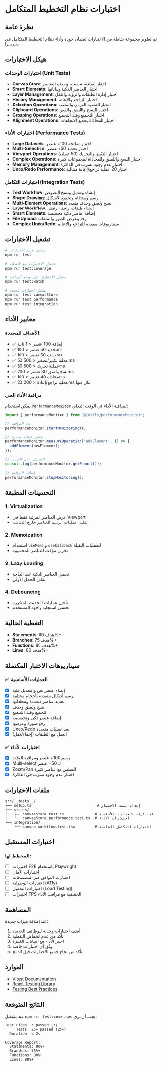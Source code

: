 # اختبارات نظام التخطيط المتكامل

## نظرة عامة

تم تطوير مجموعة شاملة من الاختبارات لضمان جودة وأداء نظام التخطيط المتكامل في سـوبــرا.

## هيكل الاختبارات

### اختبارات الوحدات (Unit Tests)
- **Canvas Store**: اختبار إضافة، تحديث، وحذف العناصر
- **Smart Elements**: اختبار العناصر الذكية وبياناتها
- **Layer Management**: اختبار إدارة الطبقات والرؤية والقفل
- **History Management**: اختبار التراجع والإعادة
- **Selection Operations**: اختبار التحديد الفردي والمتعدد
- **Clipboard Operations**: اختبار النسخ واللصق والقص
- **Grouping Operations**: اختبار التجميع وفك التجميع
- **Alignment Operations**: اختبار المحاذاة بجميع الاتجاهات

### اختبارات الأداء (Performance Tests)
- **Large Datasets**: اختبار معالجة 100+ عنصر
- **Multi-Selection**: اختبار تحديد 50+ عنصر
- **Viewport Operations**: اختبار التكبير والتحريك (50 عملية)
- **Complex Operations**: اختبار النسخ واللصق والمحاذاة لمجموعات كبيرة
- **Memory Management**: اختبار عدم وجود تسرب في الذاكرة
- **Undo/Redo Performance**: اختبار 20 عملية تراجع/إعادة متتالية

### اختبارات التكامل (Integration Tests)
- **Text Workflow**: إنشاء وتعديل ونسخ النصوص
- **Shape Drawing**: رسم ومحاذاة وتجميع الأشكال
- **Multi-Element Operations**: نسخ ولصق وحذف متعدد
- **Layer Workflow**: إنشاء طبقات وإخفاء وقفل
- **Smart Elements**: إضافة عناصر ذكية مخصصة
- **File Upload**: رفع وعرض الصور والملفات
- **Complex Undo/Redo**: سيناريوهات معقدة للتراجع والإعادة

## تشغيل الاختبارات

```bash
# تشغيل جميع الاختبارات
npm run test

# تشغيل الاختبارات مع التغطية
npm run test:coverage

# تشغيل الاختبارات في وضع المراقبة
npm run test:watch

# تشغيل اختبارات محددة
npm run test canvasStore
npm run test performance
npm run test integration
```

## معايير الأداء

### الأهداف المحددة:
- ✅ إضافة 100 عنصر < 1 ثانية
- ✅ تحديد 50 عنصر < 100ms
- ✅ حذف 50 عنصر < 100ms
- ✅ 50 عملية تكبير/تصغير < 500ms
- ✅ 50 عملية تحريك < 500ms
- ✅ نسخ ولصق 30 عنصر < 200ms
- ✅ محاذاة 40 عنصر < 100ms
- ✅ 20 عملية تراجع/إعادة < 200ms لكل منها

### مراقبة الأداء الحي

يمكن استخدام `PerformanceMonitor` لمراقبة الأداء في الوقت الفعلي:

```typescript
import { performanceMonitor } from '@/utils/performanceMonitor';

// بدء المراقبة
performanceMonitor.startMonitoring();

// قياس عملية محددة
performanceMonitor.measureOperation('addElement', () => {
  addElement(newElement);
});

// الحصول على التقرير
console.log(performanceMonitor.getReport());

// إيقاف المراقبة
performanceMonitor.stopMonitoring();
```

## التحسينات المطبقة

### 1. Virtualization
- عرض العناصر المرئية فقط في Viewport
- تقليل عمليات الرسم للعناصر خارج الشاشة

### 2. Memoization
- استخدام `useMemo` و `useCallback` للعمليات الثقيلة
- تخزين مؤقت للعناصر المحسوبة

### 3. Lazy Loading
- تحميل العناصر الذكية عند الحاجة
- تقليل الحمل الأولي

### 4. Debouncing
- تأجيل عمليات التحديث المتكررة
- تحسين استجابة واجهة المستخدم

## التغطية الحالية

- **Statements**: هدف 80%+
- **Branches**: هدف 75%+
- **Functions**: هدف 80%+
- **Lines**: هدف 80%+

## سيناريوهات الاختبار المكتملة

### ✅ العمليات الأساسية
- [x] إنشاء عنصر نص والتعديل عليه
- [x] رسم أشكال متعددة بأحجام مختلفة
- [x] تحديد عناصر متعددة ومحاذاتها
- [x] نسخ ولصق وحذف
- [x] التجميع وفك التجميع
- [x] إضافة عنصر ذكي وتخصيصه
- [x] رفع صورة وعرضها
- [x] Undo/Redo بعد عمليات متعددة
- [x] العمل مع الطبقات (إخفاء/قفل)

### ✅ اختبارات الأداء
- [x] رسم 100+ عنصر ومراقبة الوقت
- [x] Multi-select لـ 50+ عنصر
- [x] Zoom/Pan السلس مع عناصر كثيرة
- [x] اختبار عدم وجود تسرب في الذاكرة

## ملفات الاختبارات

```
src/__tests__/
├── setup.ts                              # إعداد بيئة الاختبار
├── stores/
│   ├── canvasStore.test.ts              # اختبارات العمليات الأساسية
│   └── canvasStore.performance.test.ts  # اختبارات الأداء
└── integration/
    └── canvas-workflow.test.tsx         # اختبارات التكامل الشاملة
```

## اختبارات المستقبل

### المخطط لها:
- [ ] اختبارات E2E باستخدام Playwright
- [ ] اختبارات الأمان
- [ ] اختبارات التوافق عبر المتصفحات
- [ ] اختبارات الوصولية (A11y)
- [ ] اختبارات التحميل (Load Testing)
- [ ] اختبارات FPS الحقيقية مع مراقب الأداء

## المساهمة

عند إضافة ميزات جديدة:
1. أضف اختبارات وحدية للوظائف الجديدة
2. تأكد من عدم انخفاض التغطية
3. اختبر الأداء مع البيانات الكبيرة
4. وثّق أي اختبارات خاصة
5. تأكد من نجاح جميع الاختبارات قبل الدمج

## الموارد

- [Vitest Documentation](https://vitest.dev/)
- [React Testing Library](https://testing-library.com/react)
- [Testing Best Practices](https://kentcdodds.com/blog/common-mistakes-with-react-testing-library)

## النتائج المتوقعة

عند تشغيل `npm run test:coverage`، يجب أن ترى:

```
Test Files  3 passed (3)
     Tests  25+ passed (25+)
  Duration  < 2s

Coverage Report:
  Statements: 80%+
  Branches: 75%+
  Functions: 80%+
  Lines: 80%+
```
